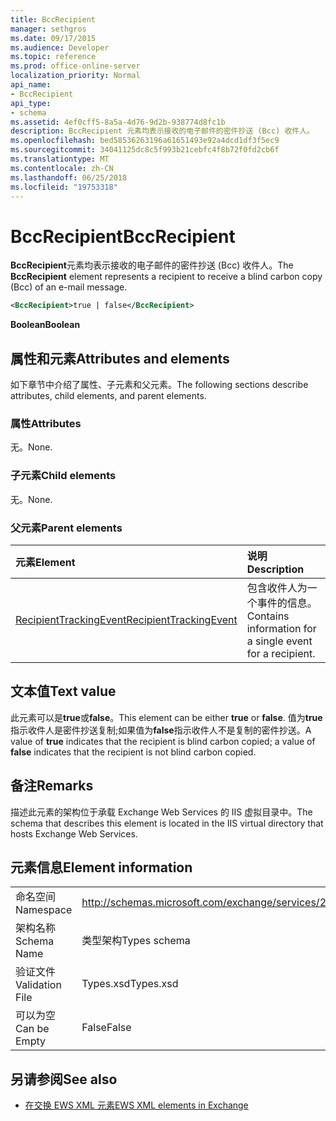 ```yaml
---
title: BccRecipient
manager: sethgros
ms.date: 09/17/2015
ms.audience: Developer
ms.topic: reference
ms.prod: office-online-server
localization_priority: Normal
api_name:
- BccRecipient
api_type:
- schema
ms.assetid: 4ef0cff5-8a5a-4d76-9d2b-938774d8fc1b
description: BccRecipient 元素均表示接收的电子邮件的密件抄送 (Bcc) 收件人。
ms.openlocfilehash: bed58536263196a61651493e92a4dcd1df3f5ec9
ms.sourcegitcommit: 34041125dc8c5f993b21cebfc4f8b72f0fd2cb6f
ms.translationtype: MT
ms.contentlocale: zh-CN
ms.lasthandoff: 06/25/2018
ms.locfileid: "19753318"
---
```

# <a name="bccrecipient"></a><span data-ttu-id="7aae5-103">BccRecipient</span><span class="sxs-lookup"><span data-stu-id="7aae5-103">BccRecipient</span></span>

<span data-ttu-id="7aae5-104">**BccRecipient**元素均表示接收的电子邮件的密件抄送 (Bcc) 收件人。</span><span class="sxs-lookup"><span data-stu-id="7aae5-104">The **BccRecipient** element represents a recipient to receive a blind carbon copy (Bcc) of an e-mail message.</span></span> 
  
```XML
<BccRecipient>true | false</BccRecipient>
```

 <span data-ttu-id="7aae5-105">**Boolean**</span><span class="sxs-lookup"><span data-stu-id="7aae5-105">**Boolean**</span></span>
## <a name="attributes-and-elements"></a><span data-ttu-id="7aae5-106">属性和元素</span><span class="sxs-lookup"><span data-stu-id="7aae5-106">Attributes and elements</span></span>

<span data-ttu-id="7aae5-107">如下章节中介绍了属性、子元素和父元素。</span><span class="sxs-lookup"><span data-stu-id="7aae5-107">The following sections describe attributes, child elements, and parent elements.</span></span>
  
### <a name="attributes"></a><span data-ttu-id="7aae5-108">属性</span><span class="sxs-lookup"><span data-stu-id="7aae5-108">Attributes</span></span>

<span data-ttu-id="7aae5-109">无。</span><span class="sxs-lookup"><span data-stu-id="7aae5-109">None.</span></span>
  
### <a name="child-elements"></a><span data-ttu-id="7aae5-110">子元素</span><span class="sxs-lookup"><span data-stu-id="7aae5-110">Child elements</span></span>

<span data-ttu-id="7aae5-111">无。</span><span class="sxs-lookup"><span data-stu-id="7aae5-111">None.</span></span>
  
### <a name="parent-elements"></a><span data-ttu-id="7aae5-112">父元素</span><span class="sxs-lookup"><span data-stu-id="7aae5-112">Parent elements</span></span>

|<span data-ttu-id="7aae5-113">**元素**</span><span class="sxs-lookup"><span data-stu-id="7aae5-113">**Element**</span></span>|<span data-ttu-id="7aae5-114">**说明**</span><span class="sxs-lookup"><span data-stu-id="7aae5-114">**Description**</span></span>|
|:-----|:-----|
|[<span data-ttu-id="7aae5-115">RecipientTrackingEvent</span><span class="sxs-lookup"><span data-stu-id="7aae5-115">RecipientTrackingEvent</span></span>](recipienttrackingevent.md) <br/> |<span data-ttu-id="7aae5-116">包含收件人为一个事件的信息。</span><span class="sxs-lookup"><span data-stu-id="7aae5-116">Contains information for a single event for a recipient.</span></span>  <br/> |
   
## <a name="text-value"></a><span data-ttu-id="7aae5-117">文本值</span><span class="sxs-lookup"><span data-stu-id="7aae5-117">Text value</span></span>

<span data-ttu-id="7aae5-118">此元素可以是**true**或**false**。</span><span class="sxs-lookup"><span data-stu-id="7aae5-118">This element can be either **true** or **false**.</span></span> <span data-ttu-id="7aae5-119">值为**true**指示收件人是密件抄送复制;如果值为**false**指示收件人不是复制的密件抄送。</span><span class="sxs-lookup"><span data-stu-id="7aae5-119">A value of **true** indicates that the recipient is blind carbon copied; a value of **false** indicates that the recipient is not blind carbon copied.</span></span> 
  
## <a name="remarks"></a><span data-ttu-id="7aae5-120">备注</span><span class="sxs-lookup"><span data-stu-id="7aae5-120">Remarks</span></span>

<span data-ttu-id="7aae5-121">描述此元素的架构位于承载 Exchange Web Services 的 IIS 虚拟目录中。</span><span class="sxs-lookup"><span data-stu-id="7aae5-121">The schema that describes this element is located in the IIS virtual directory that hosts Exchange Web Services.</span></span>
  
## <a name="element-information"></a><span data-ttu-id="7aae5-122">元素信息</span><span class="sxs-lookup"><span data-stu-id="7aae5-122">Element information</span></span>

|||
|:-----|:-----|
|<span data-ttu-id="7aae5-123">命名空间</span><span class="sxs-lookup"><span data-stu-id="7aae5-123">Namespace</span></span>  <br/> |http://schemas.microsoft.com/exchange/services/2006/types  <br/> |
|<span data-ttu-id="7aae5-124">架构名称</span><span class="sxs-lookup"><span data-stu-id="7aae5-124">Schema Name</span></span>  <br/> |<span data-ttu-id="7aae5-125">类型架构</span><span class="sxs-lookup"><span data-stu-id="7aae5-125">Types schema</span></span>  <br/> |
|<span data-ttu-id="7aae5-126">验证文件</span><span class="sxs-lookup"><span data-stu-id="7aae5-126">Validation File</span></span>  <br/> |<span data-ttu-id="7aae5-127">Types.xsd</span><span class="sxs-lookup"><span data-stu-id="7aae5-127">Types.xsd</span></span>  <br/> |
|<span data-ttu-id="7aae5-128">可以为空</span><span class="sxs-lookup"><span data-stu-id="7aae5-128">Can be Empty</span></span>  <br/> |<span data-ttu-id="7aae5-129">False</span><span class="sxs-lookup"><span data-stu-id="7aae5-129">False</span></span>  <br/> |
   
## <a name="see-also"></a><span data-ttu-id="7aae5-130">另请参阅</span><span class="sxs-lookup"><span data-stu-id="7aae5-130">See also</span></span>



- [<span data-ttu-id="7aae5-131">在交换 EWS XML 元素</span><span class="sxs-lookup"><span data-stu-id="7aae5-131">EWS XML elements in Exchange</span></span>](ews-xml-elements-in-exchange.md)

